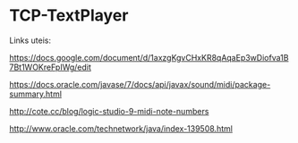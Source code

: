 # TCP-TextPlayer

Links uteis:

https://docs.google.com/document/d/1axzgKgvCHxKR8qAqaEp3wDiofva1B7Bt1WOKreFpIWg/edit

https://docs.oracle.com/javase/7/docs/api/javax/sound/midi/package-summary.html

http://cote.cc/blog/logic-studio-9-midi-note-numbers

http://www.oracle.com/technetwork/java/index-139508.html
